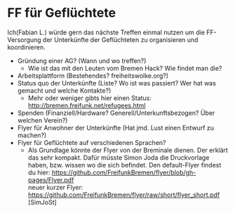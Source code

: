 # FF für Geflüchtete

Ich(Fabian L.) würde gern das nächste Treffen einmal nutzen um die FF-Versorgung der Unterkünfte der Geflüchteten zu organisieren und koordinieren. 

* Gründung einer AG? (Wann und wo treffen?)
  * Wie ist das mit den Leuten vom Bremen Hack? Wie findet man die?
* Arbeitsplattform (Bestehendes? freiheitswolke.org?)
* Status quo der Unterkünfte (Liste? Wo ist was passiert? Wer hat was gemacht und welche Kontakte?)
  * Mehr oder weniger gibts hier einen Status: http://bremen.freifunk.net/refugees.html
* Spenden (Finanziell/Hardware? Generell/Unterkunftsbezogen? Über welchen Verein?)
* Flyer für Anwohner der Unterkünfte (Hat jmd. Lust einen Entwurf zu machen?)
* Flyer für Geflüchtete auf verschiedenen Sprachen?
  * Als Grundlage könnte der Flyer von der Breminale dienen. Der erklärt das sehr kompakt. Dafür müsste Simon Joda die Druckvorlage haben, bzw. wissen wo die sich befindet. Den default-Flyer findest du hier: https://github.com/FreifunkBremen/flyer/blob/gh-pages/Flyer.pdf  
  neuer kurzer Flyer: https://github.com/FreifunkBremen/flyer/raw/short/flyer_short.pdf [SimJoSt]
